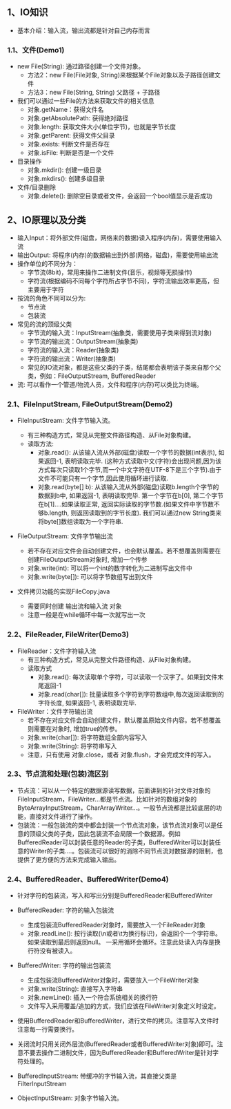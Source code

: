 ## 1、IO知识
- 基本介绍：输入流，输出流都是针对自己内存而言


### 1.1、文件(Demo1)
- new File(String): 通过路径创建一个文件对象。
    - 方法2：new File(File对象, String)来根据某个File对象以及子路径创建文件
    - 方法3：new File(String, String) 父路径 + 子路径
- 我们可以通过一些File的方法来获取文件的相关信息
    - 对象.getName：获得文件名
    - 对象.getAbsolutePath: 获得绝对路径
    - 对象.length: 获取文件大小(单位字节)，也就是字节长度
    - 对象.getParent: 获得文件父目录
    - 对象.exists: 判断文件是否存在
    - 对象.isFile: 判断是否是一个文件
- 目录操作
    - 对象.mkdir(): 创建一级目录 
    - 对象.mkdirs(): 创建多级目录 
- 文件/目录删除
    - 对象.delete(): 删除空目录或者文件，会返回一个bool值显示是否成功

## 2、IO原理以及分类
- 输入Input：将外部文件(磁盘，网络来的数据)读入程序(内存)，需要使用输入流
- 输出Output: 将程序(内存)的数据输出到外部(网络，磁盘)，需要使用输出流
- 操作单位的不同分为：
    - 字节流(8bit)，常用来操作二进制文件(音乐，视频等无损操作)
    - 字符流(根据编码不同每个字符所占字节不同)，字符流输出效率更高，但主要用于字符
- 按流的角色不同可以分为:
    - 节点流
    - 包装流
- 常见的流的顶级父类
    - 字节流的输入流：InputStream(抽象类，需要使用子类来得到流对象)
    - 字节流的输出流：OutputStream(抽象类)
    - 字符流的输入流：Reader(抽象类)
    - 字符流的输出流：Writer(抽象类)
    - 常见的IO流对象，都是这些父类的子类，结尾都会表明该子类来自那个父类，例如：FileOutputStream, BufferedReader
- 流: 可以看作一个管道/物流人员，文件和程序(内存)可以类比为终端。


### 2.1、FileInputStream, FileOutputStream(Demo2)
- FileInputStream: 文件字节输入流。
    - 有三种构造方式，常见从完整文件路径构造、从File对象构建。
    - 读取方法: 
        - 对象.read(): 从该输入流从外部(磁盘)读取一个字节的数据(int表示), 如果返回-1, 表明读取完毕. (这种方式读取中文(字符)会出现问题,因为该方式每次只读取1个字节,而一个中文字符在UTF-8下是三个字节).由于文件不可能只有一个字节,因此使用循环进行读取.
        - 对象.read(byte[] b): 从该输入流从外部(磁盘)读取b.length个字节的数据到b中, 如果返回-1, 表明读取完毕. 第一个字节在b[0], 第二个字节在b[1]....如果读取正常, 返回实际读取的字节数.(如果文件中字节数不够b.length, 则返回读取到的字节长度). 我们可以通过new String类来将byte[]数组读取为一个字符串.

- FileOutputStream: 文件字节输出流
    - 若不存在对应文件会自动创建文件，也会默认覆盖。若不想覆盖则需要在创建FileOutputStream对象时, 增加一个传参
    - 对象.write(int): 可以将一个int的数字转化为二进制写出文件中
    - 对象.write(byte[]): 可以将字节数组写出到文件

- 文件拷贝功能的实现FileCopy.java
    - 需要同时创建 输出流和输入流 对象
    - 注意一般是在while循环中每一次就写出一次

### 2.2、FileReader, FileWriter(Demo3)
-  FileReader：文件字符输入流
    - 有三种构造方式，常见从完整文件路径构造、从File对象构建。
    - 读取方式
        - 对象.read(): 每次读取单个字符，可以读取一个汉字了。如果到文件末尾返回-1
        - 对象.read(char[]): 批量读取多个字符到字符数组中,每次返回读取到的字符长度, 如果返回-1, 表明读取完毕.
-  FileWriter：文件字符输出流
    - 若不存在对应文件会自动创建文件，默认覆盖原始文件内容。若不想覆盖则需要在对象时, 增加true的传参。
    - 对象.write(char[]): 将字符数组全部内容写入
    - 对象.write(String): 将字符串写入
    - 注意，只有使用 对象.close，或者 对象.flush，才会完成文件的写入。

### 2.3、节点流和处理(包装)流区别
- 节点流：可以从一个特定的数据源读写数据，前面讲到的针对文件对象的FileInputStream，FileWriter...都是节点流。比如针对的数组对象的ByteArrayInputStream，CharArrayWriter...。一般节点流都是比较底层的功能，直接对文件进行了操作。
- 包装流：一般包装流的类中都会封装一个节点流对象，该节点流对象可以是任意的顶级父类的子类，因此包装流不会局限一个数据源。例如BufferedReader可以封装任意的Reader的子类，BufferedWriter可以封装任意的Writer的子类....。包装流可以很好的消除不同节点流对数据源的限制，也提供了更方便的方法来完成输入输出。


### 2.4、BufferedReader、BufferedWriter(Demo4)
- 针对字符的包装流，写入和写出分别是BufferedReader和BufferedWriter
- BufferedReader: 字符的输入包装流
    - 生成包装流BufferedReader对象时，需要放入一个FileReader对象
    - 对象.readLine(): 按行读取(\n或者\t为换行标识)，会返回个一个字符串。如果读取到最后则返回null。 一采用循环会循环。注意此处读入内存是换行符没有被读入。
- BufferedWriter: 字符的输出包装流
    - 生成包装流BufferedWriter对象时，需要放入一个FileWriter对象
    - 对象.write(String): 直接写入字符串
    - 对象.newLine(): 插入一个符合系统相关的换行符
    - 文件写入采用覆盖/追加的方式，我们应该在FileWriter对象定义时设定。
- 使用BufferedReader和BufferedWriter，进行文件的拷贝。注意写入文件时注意每一行需要换行。
- 关闭流时只用关闭外层流(BufferedReader或者BufferedWriter对象)即可。注意不要去操作二进制文件，因为BufferedReader和BufferedWriter是针对字符处理的。






- BufferedInputStream: 带缓冲的字节输入流，其直接父类是FilterInputStream
- ObjectInputStream: 对象字节输入流。









